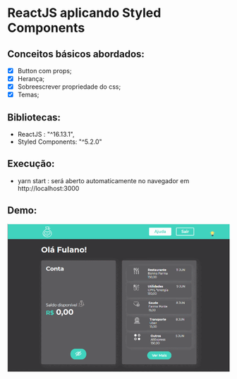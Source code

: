 
# ReactJS aplicando Styled Components

## Conceitos básicos abordados: 

- [X] Button com props; 
- [x] Herança;
- [x] Sobreescrever propriedade do css;
- [x] Temas;

## Bibliotecas:

- ReactJS : "^16.13.1",
- Styled Components: "^5.2.0"

## Execução:
- yarn start : será aberto automaticamente no navegador em http://localhost:3000

## Demo:
![](https://github.com/ManuSayure/ReactJS-com-Styled-Components/blob/master/src/assets/demos/tema%20escuro-ANIMATION.gif)




